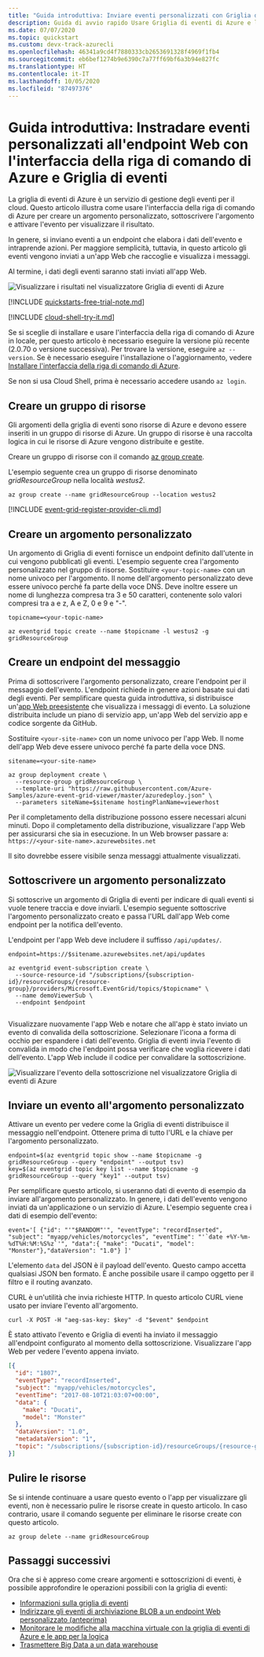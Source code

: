 ```yaml
---
title: "Guida introduttiva: Inviare eventi personalizzati con Griglia di eventi e l'interfaccia della riga di comando di Azure"
description: Guida di avvio rapido Usare Griglia di eventi di Azure e l'interfaccia della riga di comando di Azure per pubblicare un argomento personalizzato e sottoscrivere gli eventi per tale argomento. Gli eventi sono gestiti da un'applicazione Web.
ms.date: 07/07/2020
ms.topic: quickstart
ms.custom: devx-track-azurecli
ms.openlocfilehash: 46341a9cd4f7880333cb2653691328f4969f1fb4
ms.sourcegitcommit: eb6bef1274b9e6390c7a77ff69bf6a3b94e827fc
ms.translationtype: HT
ms.contentlocale: it-IT
ms.lasthandoff: 10/05/2020
ms.locfileid: "87497376"
---
```

# <a name="quickstart-route-custom-events-to-web-endpoint-with-azure-cli-and-event-grid"></a>Guida introduttiva: Instradare eventi personalizzati all'endpoint Web con l'interfaccia della riga di comando di Azure e Griglia di eventi

La griglia di eventi di Azure è un servizio di gestione degli eventi per il cloud. Questo articolo illustra come usare l'interfaccia della riga di comando di Azure per creare un argomento personalizzato, sottoscrivere l'argomento e attivare l'evento per visualizzare il risultato.

In genere, si inviano eventi a un endpoint che elabora i dati dell'evento e intraprende azioni. Per maggiore semplicità, tuttavia, in questo articolo gli eventi vengono inviati a un'app Web che raccoglie e visualizza i messaggi.

Al termine, i dati degli eventi saranno stati inviati all'app Web.

![Visualizzare i risultati nel visualizzatore Griglia di eventi di Azure](./media/custom-event-quickstart/azure-event-grid-viewer-record-inserted-event.png)

[!INCLUDE [quickstarts-free-trial-note.md](../../includes/quickstarts-free-trial-note.md)]

[!INCLUDE [cloud-shell-try-it.md](../../includes/cloud-shell-try-it.md)]

Se si sceglie di installare e usare l'interfaccia della riga di comando di Azure in locale, per questo articolo è necessario eseguire la versione più recente (2.0.70 o versione successiva). Per trovare la versione, eseguire `az --version`. Se è necessario eseguire l'installazione o l'aggiornamento, vedere [Installare l'interfaccia della riga di comando di Azure](/cli/azure/install-azure-cli).

Se non si usa Cloud Shell, prima è necessario accedere usando `az login`.

## <a name="create-a-resource-group"></a>Creare un gruppo di risorse

Gli argomenti della griglia di eventi sono risorse di Azure e devono essere inseriti in un gruppo di risorse di Azure. Un gruppo di risorse è una raccolta logica in cui le risorse di Azure vengono distribuite e gestite.

Creare un gruppo di risorse con il comando [az group create](/cli/azure/group#az-group-create). 

L'esempio seguente crea un gruppo di risorse denominato *gridResourceGroup* nella località *westus2*.

```azurecli-interactive
az group create --name gridResourceGroup --location westus2
```

[!INCLUDE [event-grid-register-provider-cli.md](../../includes/event-grid-register-provider-cli.md)]

## <a name="create-a-custom-topic"></a>Creare un argomento personalizzato

Un argomento di Griglia di eventi fornisce un endpoint definito dall'utente in cui vengono pubblicati gli eventi. L'esempio seguente crea l'argomento personalizzato nel gruppo di risorse. Sostituire `<your-topic-name>` con un nome univoco per l'argomento. Il nome dell'argomento personalizzato deve essere univoco perché fa parte della voce DNS. Deve inoltre essere un nome di lunghezza compresa tra 3 e 50 caratteri, contenente solo valori compresi tra a e z, A e Z, 0 e 9 e "-".

```azurecli-interactive
topicname=<your-topic-name>

az eventgrid topic create --name $topicname -l westus2 -g gridResourceGroup
```

## <a name="create-a-message-endpoint"></a>Creare un endpoint del messaggio

Prima di sottoscrivere l'argomento personalizzato, creare l'endpoint per il messaggio dell'evento. L'endpoint richiede in genere azioni basate sui dati degli eventi. Per semplificare questa guida introduttiva, si distribuisce un'[app Web preesistente](https://github.com/Azure-Samples/azure-event-grid-viewer) che visualizza i messaggi di evento. La soluzione distribuita include un piano di servizio app, un'app Web del servizio app e codice sorgente da GitHub.

Sostituire `<your-site-name>` con un nome univoco per l'app Web. Il nome dell'app Web deve essere univoco perché fa parte della voce DNS.

```azurecli-interactive
sitename=<your-site-name>

az group deployment create \
  --resource-group gridResourceGroup \
  --template-uri "https://raw.githubusercontent.com/Azure-Samples/azure-event-grid-viewer/master/azuredeploy.json" \
  --parameters siteName=$sitename hostingPlanName=viewerhost
```

Per il completamento della distribuzione possono essere necessari alcuni minuti. Dopo il completamento della distribuzione, visualizzare l'app Web per assicurarsi che sia in esecuzione. In un Web browser passare a: `https://<your-site-name>.azurewebsites.net`

Il sito dovrebbe essere visibile senza messaggi attualmente visualizzati.

## <a name="subscribe-to-a-custom-topic"></a>Sottoscrivere un argomento personalizzato

Si sottoscrive un argomento di Griglia di eventi per indicare di quali eventi si vuole tenere traccia e dove inviarli. L'esempio seguente sottoscrive l'argomento personalizzato creato e passa l'URL dall'app Web come endpoint per la notifica dell'evento.

L'endpoint per l'app Web deve includere il suffisso `/api/updates/`.

```azurecli-interactive
endpoint=https://$sitename.azurewebsites.net/api/updates

az eventgrid event-subscription create \
  --source-resource-id "/subscriptions/{subscription-id}/resourceGroups/{resource-group}/providers/Microsoft.EventGrid/topics/$topicname" \
  --name demoViewerSub \
  --endpoint $endpoint
  
```

Visualizzare nuovamente l'app Web e notare che all'app è stato inviato un evento di convalida della sottoscrizione. Selezionare l'icona a forma di occhio per espandere i dati dell'evento. Griglia di eventi invia l'evento di convalida in modo che l'endpoint possa verificare che voglia ricevere i dati dell'evento. L'app Web include il codice per convalidare la sottoscrizione.

![Visualizzare l'evento della sottoscrizione nel visualizzatore Griglia di eventi di Azure](./media/custom-event-quickstart/azure-event-grid-viewer-subscription-validation-event.png)


## <a name="send-an-event-to-your-custom-topic"></a>Inviare un evento all'argomento personalizzato

Attivare un evento per vedere come la Griglia di eventi distribuisce il messaggio nell'endpoint. Ottenere prima di tutto l'URL e la chiave per l'argomento personalizzato.

```azurecli-interactive
endpoint=$(az eventgrid topic show --name $topicname -g gridResourceGroup --query "endpoint" --output tsv)
key=$(az eventgrid topic key list --name $topicname -g gridResourceGroup --query "key1" --output tsv)
```

Per semplificare questo articolo, si useranno dati di evento di esempio da inviare all'argomento personalizzato. In genere, i dati dell'evento vengono inviati da un'applicazione o un servizio di Azure. L'esempio seguente crea i dati di esempio dell'evento:

```azurecli-interactive
event='[ {"id": "'"$RANDOM"'", "eventType": "recordInserted", "subject": "myapp/vehicles/motorcycles", "eventTime": "'`date +%Y-%m-%dT%H:%M:%S%z`'", "data":{ "make": "Ducati", "model": "Monster"},"dataVersion": "1.0"} ]'
```

L'elemento `data` del JSON è il payload dell'evento. Questo campo accetta qualsiasi JSON ben formato. È anche possibile usare il campo oggetto per il filtro e il routing avanzato.

CURL è un'utilità che invia richieste HTTP. In questo articolo CURL viene usato per inviare l'evento all'argomento. 

```azurecli-interactive
curl -X POST -H "aeg-sas-key: $key" -d "$event" $endpoint
```

È stato attivato l'evento e Griglia di eventi ha inviato il messaggio all'endpoint configurato al momento della sottoscrizione. Visualizzare l'app Web per vedere l'evento appena inviato.

```json
[{
  "id": "1807",
  "eventType": "recordInserted",
  "subject": "myapp/vehicles/motorcycles",
  "eventTime": "2017-08-10T21:03:07+00:00",
  "data": {
    "make": "Ducati",
    "model": "Monster"
  },
  "dataVersion": "1.0",
  "metadataVersion": "1",
  "topic": "/subscriptions/{subscription-id}/resourceGroups/{resource-group}/providers/Microsoft.EventGrid/topics/{topic}"
}]
```

## <a name="clean-up-resources"></a>Pulire le risorse
Se si intende continuare a usare questo evento o l'app per visualizzare gli eventi, non è necessario pulire le risorse create in questo articolo. In caso contrario, usare il comando seguente per eliminare le risorse create con questo articolo.

```azurecli-interactive
az group delete --name gridResourceGroup
```

## <a name="next-steps"></a>Passaggi successivi

Ora che si è appreso come creare argomenti e sottoscrizioni di eventi, è possibile approfondire le operazioni possibili con la griglia di eventi:

- [Informazioni sulla griglia di eventi](overview.md)
- [Indirizzare gli eventi di archiviazione BLOB a un endpoint Web personalizzato (anteprima)](../storage/blobs/storage-blob-event-quickstart.md?toc=%2fazure%2fevent-grid%2ftoc.json)
- [Monitorare le modifiche alla macchina virtuale con la griglia di eventi di Azure e le app per la logica](monitor-virtual-machine-changes-event-grid-logic-app.md)
- [Trasmettere Big Data a un data warehouse](event-grid-event-hubs-integration.md)
